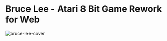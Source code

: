 # Bruce Lee - Atari 8 Bit Game Rework for Web

![bruce-lee-cover](http://www.atarimania.com/8bit/screens/bruce_lee.gif)
